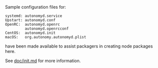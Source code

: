Sample configuration files for:
```
systemd: autonomyd.service
Upstart: autonomyd.conf
OpenRC:  autonomyd.openrc
         autonomyd.openrcconf
CentOS:  autonomyd.init
macOS:   org.autonomy.autonomyd.plist
```
have been made available to assist packagers in creating node packages here.

See [doc/init.md](../../doc/init.md) for more information.
